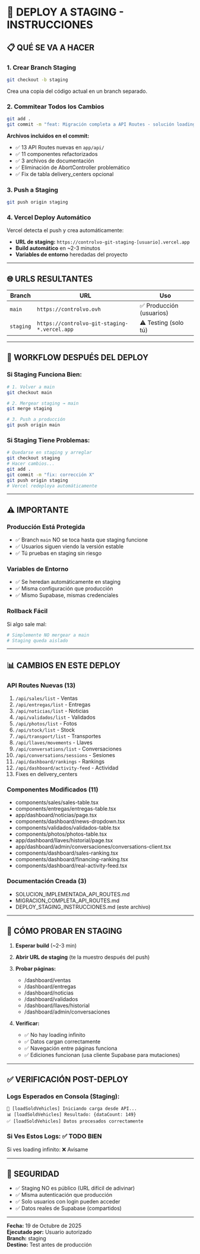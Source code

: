 # 🚀 DEPLOY A STAGING - INSTRUCCIONES

## 📋 QUÉ SE VA A HACER

### 1. Crear Branch Staging
```bash
git checkout -b staging
```
Crea una copia del código actual en un branch separado.

### 2. Commitear Todos los Cambios
```bash
git add .
git commit -m "feat: Migración completa a API Routes - solución loading infinito"
```

**Archivos incluidos en el commit:**
- ✅ 13 API Routes nuevas en `app/api/`
- ✅ 11 componentes refactorizados
- ✅ 3 archivos de documentación
- ✅ Eliminación de AbortController problemático
- ✅ Fix de tabla delivery_centers opcional

### 3. Push a Staging
```bash
git push origin staging
```

### 4. Vercel Deploy Automático
Vercel detecta el push y crea automáticamente:
- **URL de staging:** `https://controlvo-git-staging-[usuario].vercel.app`
- **Build automático** en ~2-3 minutos
- **Variables de entorno** heredadas del proyecto

---

## 🌐 URLS RESULTANTES

| Branch | URL | Uso |
|--------|-----|-----|
| `main` | `https://controlvo.ovh` | ✅ Producción (usuarios) |
| `staging` | `https://controlvo-git-staging-*.vercel.app` | ⚠️ Testing (solo tú) |

---

## 🔄 WORKFLOW DESPUÉS DEL DEPLOY

### Si Staging Funciona Bien:
```bash
# 1. Volver a main
git checkout main

# 2. Mergear staging → main
git merge staging

# 3. Push a producción
git push origin main
```

### Si Staging Tiene Problemas:
```bash
# Quedarse en staging y arreglar
git checkout staging
# Hacer cambios...
git add .
git commit -m "fix: corrección X"
git push origin staging
# Vercel redeploya automáticamente
```

---

## ⚠️ IMPORTANTE

### Producción Está Protegida
- ✅ Branch `main` NO se toca hasta que staging funcione
- ✅ Usuarios siguen viendo la versión estable
- ✅ Tú pruebas en staging sin riesgo

### Variables de Entorno
- ✅ Se heredan automáticamente en staging
- ✅ Misma configuración que producción
- ✅ Mismo Supabase, mismas credenciales

### Rollback Fácil
Si algo sale mal:
```bash
# Simplemente NO mergear a main
# Staging queda aislado
```

---

## 📊 CAMBIOS EN ESTE DEPLOY

### API Routes Nuevas (13)
1. `/api/sales/list` - Ventas
2. `/api/entregas/list` - Entregas
3. `/api/noticias/list` - Noticias
4. `/api/validados/list` - Validados
5. `/api/photos/list` - Fotos
6. `/api/stock/list` - Stock
7. `/api/transport/list` - Transportes
8. `/api/llaves/movements` - Llaves
9. `/api/conversations/list` - Conversaciones
10. `/api/conversations/sessions` - Sesiones
11. `/api/dashboard/rankings` - Rankings
12. `/api/dashboard/activity-feed` - Actividad
13. Fixes en delivery_centers

### Componentes Modificados (11)
- components/sales/sales-table.tsx
- components/entregas/entregas-table.tsx
- app/dashboard/noticias/page.tsx
- components/dashboard/news-dropdown.tsx
- components/validados/validados-table.tsx
- components/photos/photos-table.tsx
- app/dashboard/llaves/historial/page.tsx
- app/dashboard/admin/conversaciones/conversations-client.tsx
- components/dashboard/sales-ranking.tsx
- components/dashboard/financing-ranking.tsx
- components/dashboard/real-activity-feed.tsx

### Documentación Creada (3)
- SOLUCION_IMPLEMENTADA_API_ROUTES.md
- MIGRACION_COMPLETA_API_ROUTES.md
- DEPLOY_STAGING_INSTRUCCIONES.md (este archivo)

---

## 🎯 CÓMO PROBAR EN STAGING

1. **Esperar build** (~2-3 min)
2. **Abrir URL de staging** (te la muestro después del push)
3. **Probar páginas:**
   - /dashboard/ventas
   - /dashboard/entregas
   - /dashboard/noticias
   - /dashboard/validados
   - /dashboard/llaves/historial
   - /dashboard/admin/conversaciones

4. **Verificar:**
   - ✅ No hay loading infinito
   - ✅ Datos cargan correctamente
   - ✅ Navegación entre páginas funciona
   - ✅ Ediciones funcionan (usa cliente Supabase para mutaciones)

---

## ✅ VERIFICACIÓN POST-DEPLOY

### Logs Esperados en Consola (Staging):
```
🔄 [loadSoldVehicles] Iniciando carga desde API...
📊 [loadSoldVehicles] Resultado: {dataCount: 149}
✅ [loadSoldVehicles] Datos procesados correctamente
```

### Si Ves Estos Logs: ✅ TODO BIEN
Si ves loading infinito: ❌ Avísame

---

## 🔐 SEGURIDAD

- ✅ Staging NO es público (URL difícil de adivinar)
- ✅ Misma autenticación que producción
- ✅ Solo usuarios con login pueden acceder
- ✅ Datos reales de Supabase (compartidos)

---

**Fecha:** 19 de Octubre de 2025  
**Ejecutado por:** Usuario autorizado  
**Branch:** staging  
**Destino:** Test antes de producción

